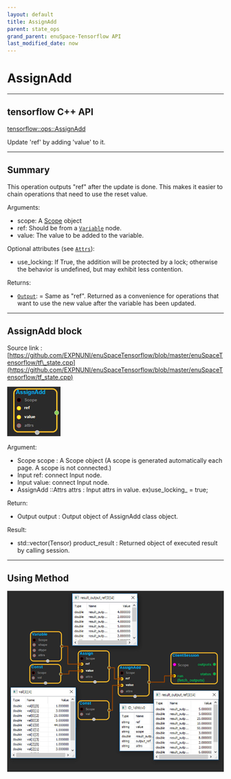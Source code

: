 ```yaml
--- 
layout: default 
title: AssignAdd 
parent: state_ops 
grand_parent: enuSpace-Tensorflow API 
last_modified_date: now 
--- 
```


# AssignAdd

---

## tensorflow C++ API

[tensorflow::ops::AssignAdd](https://www.tensorflow.org/api_docs/cc/class/tensorflow/ops/assign-add)

Update 'ref' by adding 'value' to it.

---

## Summary

This operation outputs "ref" after the update is done. This makes it easier to chain operations that need to use the reset value.

Arguments:

* scope: A [Scope](https://www.tensorflow.org/api_docs/cc/class/tensorflow/scope.html#classtensorflow_1_1_scope) object
* ref: Should be from a [`Variable`](https://www.tensorflow.org/api_docs/cc/class/tensorflow/ops/variable.html#classtensorflow_1_1ops_1_1_variable) node.
* value: The value to be added to the variable.

Optional attributes \(see [`Attrs`](https://www.tensorflow.org/api_docs/cc/struct/tensorflow/ops/assign-add/attrs.html#structtensorflow_1_1ops_1_1_assign_add_1_1_attrs)\):

* use\_locking: If True, the addition will be protected by a lock; otherwise the behavior is undefined, but may exhibit less contention.

Returns:

* [`Output`](https://www.tensorflow.org/api_docs/cc/class/tensorflow/output.html#classtensorflow_1_1_output): = Same as "ref". Returned as a convenience for operations that want to use the new value after the variable has been updated.

---

## AssignAdd block

Source link : [https://github.com/EXPNUNI/enuSpaceTensorflow/blob/master/enuSpaceTensorflow/tf\_state.cpp](https://github.com/EXPNUNI/enuSpaceTensorflow/blob/master/enuSpaceTensorflow/tf_state.cpp)

![](./assets/state_op/AssignAdd1.jpg)

Argument:

* Scope scope : A Scope object \(A scope is generated automatically each page. A scope is not connected.\)
* Input ref: connect  Input node.
* Input value: connect Input node.
* AssignAdd ::Attrs attrs : Input attrs in value. ex\)use\_locking\_ = true;

Return:

* Output output : Output object of AssignAdd  class object.

Result:

* std::vector\(Tensor\) product\_result : Returned object of executed result by calling session.

---

## Using Method

![](./assets/state_op/AssignAdd2.jpg)

